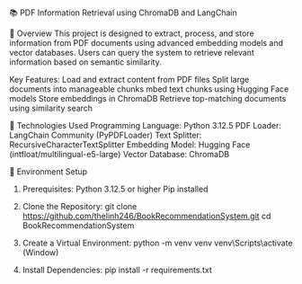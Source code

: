 📚 PDF Information Retrieval using ChromaDB and LangChain

📝 Overview
This project is designed to extract, process, and store information from PDF documents using advanced embedding models and vector databases. Users can query the system to retrieve relevant information based on semantic similarity.

Key Features:
    Load and extract content from PDF files
    Split large documents into manageable chunks
    mbed text chunks using Hugging Face models
    Store embeddings in ChromaDB
    Retrieve top-matching documents using similarity search

🧩 Technologies Used
    Programming Language: Python 3.12.5
    PDF Loader: LangChain Community (PyPDFLoader)
    Text Splitter: RecursiveCharacterTextSplitter
    Embedding Model: Hugging Face (intfloat/multilingual-e5-large)
    Vector Database: ChromaDB

💾 Environment Setup

1. Prerequisites:
    Python 3.12.5 or higher
    Pip installed

2. Clone the Repository:
    git clone https://github.com/thelinh246/BookRecommendationSystem.git
    cd BookRecommendationSystem

3. Create a Virtual Environment:
    python -m venv venv
    venv\Scripts\activate (Window)

4. Install Dependencies:
    pip install -r requirements.txt